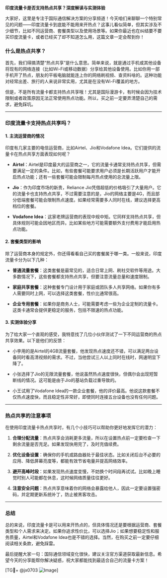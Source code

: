 **印度流量卡是否支持热点共享？深度解读与实测体验**

大家好，这里是专注于国际通信解决方案的分享频道！今天咱们来聊聊一个特别常见的问题——印度流量卡到底能不能用来开热点？这事儿看似简单，但其实涉及不少细节，比如不同运营商、套餐类型以及使用场景等。如果你最近也在纠结要不要买印度流量卡，或者已经买了却不知道怎么用，这篇文章一定会帮到你！

### 什么是热点共享？
首先，我们得搞清楚“热点共享”是什么意思。简单来说，就是通过手机或其他设备将现有的网络连接（比如Wi-Fi或移动数据）分享给其他设备使用。比如你用一部手机开了热点，朋友的平板电脑就能连上你的网络刷视频、查资料啥的。这种功能对经常出差、旅行的人来说非常实用，尤其是在没有Wi-Fi覆盖的地方。

但是，不是所有流量卡都支持热点共享哦！尤其是国际漫游卡，有时候会因为技术限制或者政策原因无法正常使用热点功能。所以，买之前一定要弄清楚自己的需求，避免踩坑。

---

### 印度流量卡支持热点共享吗？

#### 1. **主流运营商的情况**
印度有几家主要的电信运营商，比如Airtel、Jio和Vodafone Idea。它们提供的流量卡在热点共享方面表现如何呢？

- **Airtel**：Airtel是印度最大的运营商之一，它的流量卡通常支持热点共享，但需要满足一定的条件。比如，有些套餐可能要求用户必须是长期活跃用户才能开启热点功能；还有一些套餐可能会限制每月热点使用的总流量上限。
  
- **Jio**：作为印度市场的新贵，Reliance Jio凭借超低的价格吸引了大量用户。它的流量卡也支持热点共享，不过需要注意的是，Jio的网络主要是4G，而且部分低端套餐可能会限制热点速度。如果经常需要多人同时在线，建议选择更高档位的套餐。

- **Vodafone Idea**：这家老牌运营商的表现中规中矩。它同样支持热点共享，但具体规则可能会因地区而异。比如某些地方可能需要额外支付费用才能启用热点功能。

#### 2. **套餐类型的影响**
除了运营商本身的规定外，你还得看看自己买的套餐属于哪一类。一般来说，印度流量卡分为以下几种：

- **普通流量套餐**：这类套餐是最常见的，适合日常上网、刷社交软件等用途。大多数情况下，这些套餐都支持热点共享，但要注意流量总量和速度限制。

- **家庭共享套餐**：这种套餐专门设计用于家庭或团队多人共享网络。如果你有多人需要同时上网，可以选择这类套餐，性价比通常很高。

- **企业专用套餐**：如果你是商务人士，可能需要考虑一些为企业定制的流量卡。这类卡通常会提供更稳定的服务，包括不限速的热点功能。

#### 3. **实测体验分享**
为了给大家一个直观的感受，我特意找了几位小伙伴测试了一下不同运营商的热点共享效果。以下是他们的反馈：

- 小李用的是Airtel的4GB流量套餐，他发现热点速度还不错，可以满足两台设备同时看高清视频的需求。不过，当他尝试三人以上同时在线时，网速明显下降了。

- 小张选择了Jio的无限流量套餐，他说虽然热点速度很快，但偶尔会出现短暂断线的情况。这可能是由于Jio的基站负载过重导致的。

- 小王试用了Vodafone Idea的一款企业套餐，他的评价最高。他说这款套餐不仅热点速度快，而且稳定性非常好，即使同时连接五台设备也没有任何问题。

---

### 热点共享的注意事项

在使用印度流量卡热点共享时，有几个小技巧可以帮助你更好地发挥它的潜力：

1. **合理分配流量**：热点共享会消耗更多流量，所以在设置热点前一定要检查一下剩余流量是否充足。如果发现快用完了，及时充值续费。

2. **优化设备设置**：确保你的手机或路由器处于最佳状态。比如关闭后台不必要的应用、降低屏幕亮度等，都能有效节省电量并提高网络效率。

3. **避开高峰时段**：如果发现热点速度变慢，不妨换个时间段再试试。比如晚上睡觉时别人可能都在休息，这时候网络质量往往更好。

4. **注意安全问题**：热点共享意味着你的网络会暴露给他人，因此一定要设置强密码，并定期更新系统补丁，防止被黑客攻击。

---

### 总结

总的来说，印度流量卡是可以用来开热点的，但具体情况还是要根据运营商、套餐类型和个人需求来决定。如果你追求性价比，可以选择Jio；如果想要稳定性和服务质量，Airtel和Vodafone Idea也是不错的选择。当然，在购买之前一定要仔细阅读相关条款，避免踩雷。

最后提醒大家一句：国际通信领域变化很快，建议关注官方渠道获取最新信息。希望今天的分享能帮你解决疑惑，祝大家都能找到最适合自己的流量卡方案！

[TG💪+ @jx0703 ![Image](https://github.com/user-attachments/assets/dbca1d08-cadb-493c-b0ec-ad6f7a83f270)]